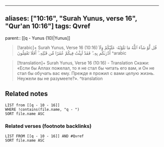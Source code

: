 
---
aliases: ["10:16", "Surah Yunus, verse 16", "Qur'an 10:16"]
tags: Qvref
---

parent:: [[q - Yunus (10)|Yunus]]

> [!arabic]+ Surah Yunus, Verse 16 (10:16)
> <span class="quran-arabic">قُل لَّوْ شَآءَ ٱللَّهُ مَا تَلَوْتُهُۥ عَلَيْكُمْ وَلَآ أَدْرَىٰكُم بِهِۦ ۖ فَقَدْ لَبِثْتُ فِيكُمْ عُمُرًا مِّن قَبْلِهِۦٓ ۚ أَفَلَا تَعْقِلُونَ</span>
^arabic

> [!translation]+ Surah Yunus, Verse 16 (10:16) - Translation
> Скажи: «Если бы Аллах пожелал, то я не стал бы читать его вам, и Он не стал бы обучать вас ему. Прежде я прожил с вами целую жизнь. Неужели вы не разумеете?».
^translation



## Related notes
```dataview
LIST from [[q - 10 - 16]]
WHERE !contains(file.name, "q - ")
SORT file.name ASC
```

### Related verses (footnote backlinks)
```dataview
LIST FROM [[q - 10 - 16]] AND #Qvref
SORT file.name ASC
```


